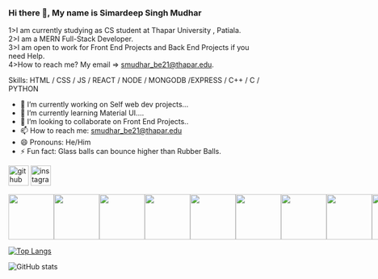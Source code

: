 ### Hi there 👋, My name is Simardeep Singh Mudhar
1>I am currently studying as CS student at Thapar University , Patiala.<br/>
2>I am a MERN Full-Stack Developer.<br/>
3>I am open to work for Front End Projects and Back End Projects if you need Help.<br/>
4>How to reach me? My email => smudhar_be21@thapar.edu.

Skills: HTML / CSS / JS / REACT / NODE / MONGODB /EXPRESS / C++ / C / PYTHON

- 🔭 I’m currently working on Self web dev projects... 
- 🌱 I’m currently learning Material UI.... 
- 👯 I’m looking to collaborate on Front End Projects.. 
- 📫 How to reach me: smudhar_be21@thapar.edu 
- 😄 Pronouns: He/Him 
- ⚡ Fun fact: Glass balls can bounce higher than Rubber Balls. 




[<img src='https://cdn.jsdelivr.net/npm/simple-icons@3.0.1/icons/github.svg' alt='github' height='40'>](https://github.com/SimardeepSingh1450) [<img src='https://cdn.jsdelivr.net/npm/simple-icons@3.0.1/icons/instagram.svg' alt='instagram' height='40'>](https://www.instagram.com/simardeep_singh22/) 

<div style="display:flex">
<img src="https://cdn.icon-icons.com/icons2/1488/PNG/512/5352-html5_102567.png" style="height:90px"/>
<img src="https://cdn.freebiesupply.com/logos/large/2x/css3-logo-png-transparent.png" style="height:90px"/>
<img src="https://upload.wikimedia.org/wikipedia/commons/thumb/9/99/Unofficial_JavaScript_logo_2.svg/480px-Unofficial_JavaScript_logo_2.svg.png" style="height:90px"/>
<img src="https://cdn.freebiesupply.com/logos/thumbs/2x/react-1-logo.png" style="height:90px"/>
<img src="https://cdn.freebiesupply.com/logos/thumbs/2x/nodejs-1-logo.png" style="height:90px"/>
<img src="https://cdn.freelogovectors.net/wp-content/uploads/2022/01/express-logo-freelogovectors.net_.png" style="height:90px"/>
<img src="https://upload.wikimedia.org/wikipedia/commons/thumb/9/93/MongoDB_Logo.svg/2560px-MongoDB_Logo.svg.png" style="height:90px"/>
<img src="https://logos-world.net/wp-content/uploads/2021/10/Python-Symbol.png" style="height:90px"/>
<img src="https://i.pinimg.com/originals/6e/46/e7/6e46e7dbe2bb73dacc055e5dbd85c3ad.png" style="height:90px"/>
<img src="https://e7.pngegg.com/pngimages/46/626/png-clipart-c-logo-the-c-programming-language-computer-icons-computer-programming-source-code-programming-miscellaneous-template.png" style="height:90px"/>
<img src="https://iconape.com/wp-content/png_logo_vector/git-icon.png" style="height:90px"/>
  </div>

[![Top Langs](https://github-readme-stats.vercel.app/api/top-langs/?username=SimardeepSingh1450)](https://github.com/anuraghazra/github-readme-stats)

![GitHub stats](https://github-readme-stats.vercel.app/api?username=SimardeepSingh1450&show_icons=true)  
